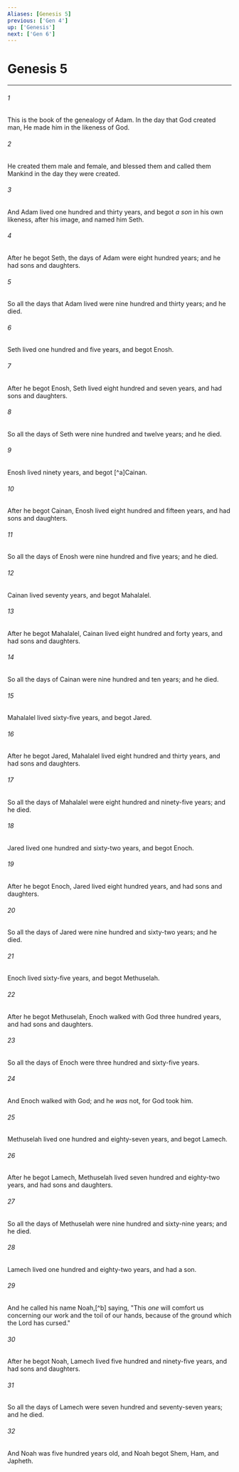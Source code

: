 ```yaml
---
Aliases: [Genesis 5]
previous: ['Gen 4']
up: ['Genesis']
next: ['Gen 6']
---
```

# Genesis 5

***


###### 1 
This is the book of the genealogy of Adam. In the day that God created man, He made him in the likeness of God. 

###### 2 
He created them male and female, and blessed them and called them Mankind in the day they were created. 

###### 3 
And Adam lived one hundred and thirty years, and begot _a son_ in his own likeness, after his image, and named him Seth. 

###### 4 
After he begot Seth, the days of Adam were eight hundred years; and he had sons and daughters. 

###### 5 
So all the days that Adam lived were nine hundred and thirty years; and he died. 

###### 6 
Seth lived one hundred and five years, and begot Enosh. 

###### 7 
After he begot Enosh, Seth lived eight hundred and seven years, and had sons and daughters. 

###### 8 
So all the days of Seth were nine hundred and twelve years; and he died. 

###### 9 
Enosh lived ninety years, and begot [^a]Cainan. 

###### 10 
After he begot Cainan, Enosh lived eight hundred and fifteen years, and had sons and daughters. 

###### 11 
So all the days of Enosh were nine hundred and five years; and he died. 

###### 12 
Cainan lived seventy years, and begot Mahalalel. 

###### 13 
After he begot Mahalalel, Cainan lived eight hundred and forty years, and had sons and daughters. 

###### 14 
So all the days of Cainan were nine hundred and ten years; and he died. 

###### 15 
Mahalalel lived sixty-five years, and begot Jared. 

###### 16 
After he begot Jared, Mahalalel lived eight hundred and thirty years, and had sons and daughters. 

###### 17 
So all the days of Mahalalel were eight hundred and ninety-five years; and he died. 

###### 18 
Jared lived one hundred and sixty-two years, and begot Enoch. 

###### 19 
After he begot Enoch, Jared lived eight hundred years, and had sons and daughters. 

###### 20 
So all the days of Jared were nine hundred and sixty-two years; and he died. 

###### 21 
Enoch lived sixty-five years, and begot Methuselah. 

###### 22 
After he begot Methuselah, Enoch walked with God three hundred years, and had sons and daughters. 

###### 23 
So all the days of Enoch were three hundred and sixty-five years. 

###### 24 
And Enoch walked with God; and he _was_ not, for God took him. 

###### 25 
Methuselah lived one hundred and eighty-seven years, and begot Lamech. 

###### 26 
After he begot Lamech, Methuselah lived seven hundred and eighty-two years, and had sons and daughters. 

###### 27 
So all the days of Methuselah were nine hundred and sixty-nine years; and he died. 

###### 28 
Lamech lived one hundred and eighty-two years, and had a son. 

###### 29 
And he called his name Noah,[^b] saying, "This _one_ will comfort us concerning our work and the toil of our hands, because of the ground which the Lord has cursed." 

###### 30 
After he begot Noah, Lamech lived five hundred and ninety-five years, and had sons and daughters. 

###### 31 
So all the days of Lamech were seven hundred and seventy-seven years; and he died. 

###### 32 
And Noah was five hundred years old, and Noah begot Shem, Ham, and Japheth.
